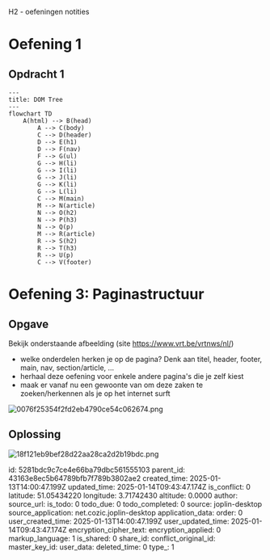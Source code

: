 H2 - oefeningen notities

# Oefening 1
## Opdracht 1
```mermaid
---
title: DOM Tree
---
flowchart TD
    A(html) --> B(head)
		A --> C(body)
		C --> D(header)
		D --> E(h1)
		D --> F(nav)
		F --> G(ul)
		G --> H(li)
		G --> I(li)
		G --> J(li)
		G --> K(li)
		G --> L(li)
		C --> M(main)
		M --> N(article)
		N --> O(h2)
		N --> P(h3)
		N --> Q(p)
		M --> R(article)
		R --> S(h2)
		R --> T(h3)
		R --> U(p)
		C --> V(footer)
```
# Oefening 3: Paginastructuur
## Opgave
Bekijk onderstaande afbeelding (site https://www.vrt.be/vrtnws/nl/)
- welke onderdelen herken je op de pagina? Denk aan titel, header, footer, main, nav, section/article, ...
- herhaal deze oefening voor enkele andere pagina's die je zelf kiest
- maak er vanaf nu een gewoonte van om deze zaken te zoeken/herkennen als je op het internet surft

![0076f25354f2fd2eb4790ce54c062674.png](:/847f5864c05f48cf907886937e2705a7)

## Oplossing
![18f121eb9bef28d22aa28ca2d2b19bdc.png](:/f8ba05b4b46544319642d88d15c95d41)


id: 5281bdc9c7ce4e66ba79dbc561555103
parent_id: 43163e8ec5b64789bfb7f789b3802ae2
created_time: 2025-01-13T14:00:47.199Z
updated_time: 2025-01-14T09:43:47.174Z
is_conflict: 0
latitude: 51.05434220
longitude: 3.71742430
altitude: 0.0000
author: 
source_url: 
is_todo: 0
todo_due: 0
todo_completed: 0
source: joplin-desktop
source_application: net.cozic.joplin-desktop
application_data: 
order: 0
user_created_time: 2025-01-13T14:00:47.199Z
user_updated_time: 2025-01-14T09:43:47.174Z
encryption_cipher_text: 
encryption_applied: 0
markup_language: 1
is_shared: 0
share_id: 
conflict_original_id: 
master_key_id: 
user_data: 
deleted_time: 0
type_: 1